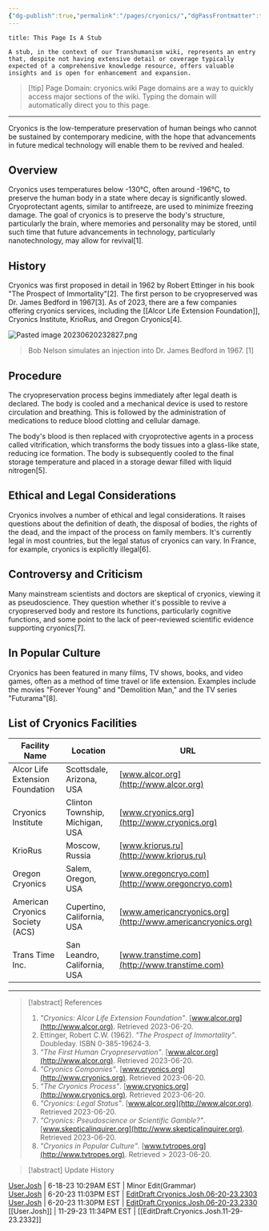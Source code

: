 ```yaml
---
{"dg-publish":true,"permalink":"/pages/cryonics/","dgPassFrontmatter":true}
---
```


```ad-warning
title: This Page Is A Stub

A stub, in the context of our Transhumanism wiki, represents an entry that, despite not having extensive detail or coverage typically expected of a comprehensive knowledge resource, offers valuable insights and is open for enhancement and expansion.

```

> [!tip] Page Domain: cryonics.wiki
> Page domains are a way to quickly access major sections of the wiki. Typing the domain will automatically direct you to this page.

-----

Cryonics is the low-temperature preservation of human beings who cannot be sustained by contemporary medicine, with the hope that advancements in future medical technology will enable them to be revived and healed.

## Overview

Cryonics uses temperatures below -130°C, often around -196°C, to preserve the human body in a state where decay is significantly slowed. Cryoprotectant agents, similar to antifreeze, are used to minimize freezing damage. The goal of cryonics is to preserve the body's structure, particularly the brain, where memories and personality may be stored, until such time that future advancements in technology, particularly nanotechnology, may allow for revival[1].

## History

Cryonics was first proposed in detail in 1962 by Robert Ettinger in his book "The Prospect of Immortality"[2]. The first person to be cryopreserved was Dr. James Bedford in 1967[3]. As of 2023, there are a few companies offering cryonics services, including the [[Alcor Life Extension Foundation]], Cryonics Institute, KrioRus, and Oregon Cryonics[4].

![Pasted image 20230620232827.png](https://publish-01.obsidian.md/access/bc57fb8fe5f838467b630bc5843a98ac/Pasted%20image%2020230620232827.png)

> Bob Nelson simulates an injection into Dr. James Bedford in 1967. [1]

## Procedure

The cryopreservation process begins immediately after legal death is declared. The body is cooled and a mechanical device is used to restore circulation and breathing. This is followed by the administration of medications to reduce blood clotting and cellular damage.

The body's blood is then replaced with cryoprotective agents in a process called vitrification, which transforms the body tissues into a glass-like state, reducing ice formation. The body is subsequently cooled to the final storage temperature and placed in a storage dewar filled with liquid nitrogen[5].

## Ethical and Legal Considerations

Cryonics involves a number of ethical and legal considerations. It raises questions about the definition of death, the disposal of bodies, the rights of the dead, and the impact of the process on family members. It's currently legal in most countries, but the legal status of cryonics can vary. In France, for example, cryonics is explicitly illegal[6].

## Controversy and Criticism

Many mainstream scientists and doctors are skeptical of cryonics, viewing it as pseudoscience. They question whether it's possible to revive a cryopreserved body and restore its functions, particularly cognitive functions, and some point to the lack of peer-reviewed scientific evidence supporting cryonics[7].

## In Popular Culture

Cryonics has been featured in many films, TV shows, books, and video games, often as a method of time travel or life extension. Examples include the movies "Forever Young" and "Demolition Man," and the TV series "Futurama"[8].

## List of Cryonics Facilities

|Facility Name|Location|URL|
|---|---|---|
|Alcor Life Extension Foundation|Scottsdale, Arizona, USA|[www.alcor.org](http://www.alcor.org)|
|Cryonics Institute|Clinton Township, Michigan, USA|[www.cryonics.org](http://www.cryonics.org)|
|KrioRus|Moscow, Russia|[www.kriorus.ru](http://www.kriorus.ru)|
|Oregon Cryonics|Salem, Oregon, USA|[www.oregoncryo.com](http://www.oregoncryo.com)|
|American Cryonics Society (ACS)|Cupertino, California, USA|[www.americancryonics.org](http://www.americancryonics.org)|
|Trans Time Inc.|San Leandro, California, USA|[www.transtime.com](http://www.transtime.com)|

---

> [!abstract] References
> 
> 1. _"Cryonics: Alcor Life Extension Foundation"_. [www.alcor.org](http://www.alcor.org). Retrieved 2023-06-20.
> 2. Ettinger, Robert C.W. (1962). _"The Prospect of Immortality"_. Doubleday. ISBN 0-385-19624-3.
> 3. _"The First Human Cryopreservation"_. [www.alcor.org](http://www.alcor.org). Retrieved 2023-06-20.
> 4. _"Cryonics Companies"_. [www.cryonics.org](http://www.cryonics.org). Retrieved 2023-06-20.
> 5. _"The Cryonics Process"_. [www.cryonics.org](http://www.cryonics.org). Retrieved 2023-06-20.
> 6. _"Cryonics: Legal Status"_. [www.alcor.org](http://www.alcor.org). Retrieved 2023-06-20.
> 7. _"Cryonics: Pseudoscience or Scientific Gamble?"_. [www.skepticalinquirer.org](http://www.skepticalinquirer.org). Retrieved 2023-06-20.
> 8. _"Cryonics in Popular Culture"_. [www.tvtropes.org](http://www.tvtropes.org). Retrieved > 2023-06-20.
> 


> [!abstract] Update History
> 
[User.Josh](https://transhumanism.wiki/Contributors/Contributor+Profiles/User.Josh) | 6-18-23 10:29AM EST | Minor Edit(Grammar)  
[User.Josh](https://transhumanism.wiki/Contributors/Contributor+Profiles/User.Josh) | 6-20-23 11:03PM EST | [EditDraft.Cryonics.Josh.06-20-23.2303](https://transhumanism.wiki/Drafts/Accepted/EditDraft.Cryonics.Josh.06-20-23.2303)  
[User.Josh](https://transhumanism.wiki/Contributors/Contributor+Profiles/User.Josh) | 6-20-23 11:30PM EST | [EditDraft.Cryonics.Josh.06-20-23.2330](https://transhumanism.wiki/Drafts/Accepted/EditDraft.Cryonics.Josh.06-20-23.2330)
[[User.Josh]] | 11-29-23 11:34PM EST | [[EditDraft.Cryonics.Josh.11-29-23.2332]]


